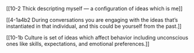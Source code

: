 [[10-2 Thick descripting myself — a configuration of ideas which is me]]

[[4-1a4b2 During conversations you are engaging with the ideas that’s instantiated in that individual, and this could be yourself from the past.]]

[[10-1b Culture is set of ideas which affect behavior including unconscious ones like skills, expectations, and emotional preferences.]]
